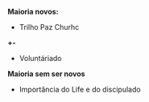 **Maioria novos:**
- Trilho Paz Churhc

**+-**
- Voluntáriado

**Maioria sem ser  novos**
- Importância do Life e do discipulado